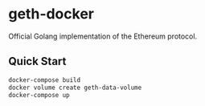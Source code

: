 # geth-docker
Official Golang implementation of the Ethereum protocol.

## Quick Start
```bash
docker-compose build
docker volume create geth-data-volume
docker-compose up
```